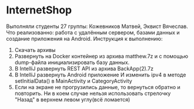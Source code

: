 # InternetShop
Выполняли студенты 27 группы: Кожевников Матвей, Эквист Вячеслав.
Что реализованно: работа с удалённым сервером, базами данных и создание приложения на Android.
Инструкция к выполнению:
1) Скачать архивы
2) Развернуть на Docker контейнер из архива matthew.7z и с помощью dump-файла инициализировать базу данных.
3) В IntelliJ развернуть REST API из архива BackApp(2).7z
4) В IntelliJ развернуть Android приложение И изменить ipv4 в методе setInitialData() в MainActivity и CategoryActivity
5) Если на экране не прогрузились данные, то вернуться обратно и повторить. Ни в коем случае нельзя использовать стрелочку "Назад" в верхнем левом углу(всё ломается)
